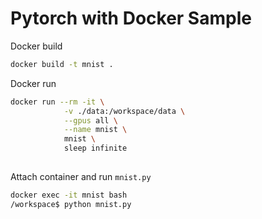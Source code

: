 # Pytorch with Docker Sample

Docker build
```bash
docker build -t mnist .
```

Docker run
```bash
docker run --rm -it \
            -v ./data:/workspace/data \
            --gpus all \
            --name mnist \
            mnist \
            sleep infinite
            
```

Attach container and run `mnist.py`

```bash
docker exec -it mnist bash
/workspace$ python mnist.py
```
